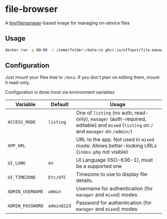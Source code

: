 # file-browser

A [tinyfilemanager](https://github.com/prasathmani/tinyfilemanager)-based image for managing on-device files

## Usage

```sh
docker run -p 80:80 -v /some/folder:/data:ro ghcr.io/offspot/file-manager
```

## Configuration

Just mount your files tree to `/data`. If you don't plan on editing them, mount it read-only.

Configuration is done most via environment variables

| Variable            | Default               | Usage                                                                                                                                |
| ------------------- | --------------------- | ------------------------------------------------------------------------------------------------------------------------------------ |
| `ACCESS_MODE`       | `listing`             | One of `listing` (no auth, read-only), `manager` (auth-required, editable) and `mixed` (`listing` on `/` and `manager` on `/admin/`) |
| `APP_URL`           |                       | URL to the app. Not used in `mixed` mode. Allows better-looking URLs (`index.php` not visible)                                       |
| `UI_LANG`           | `en`                  | UI Language (ISO-636-1), must be a supported one                                                                                     |
| `UI_TIMEZONE`       | `Etc/UTC`             | Timezone to use to display file details.                                                                      |
| `ADMIN_USERNAME`    | `admin`               | Username for authentication (for `manager` and `mixed`) modes                                                                        |
| `ADMIN_PASSWORD`    | `admin@123`           | Password for authentication (for `manager` and `mixed`) modes                                                                        |

